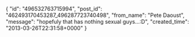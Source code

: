  {
   "id": "496532763715994",
   "post_id": "462493170453287_496287723740498",
   "from_name": "Pete Daoust",
   "message": "hopefuly that has nothing sexual guys...:D",
   "created_time": "2013-03-26T22:31:58+0000"
 }
